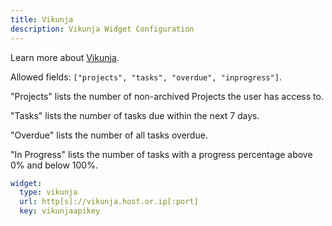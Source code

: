 ```yaml
---
title: Vikunja
description: Vikunja Widget Configuration
---
```


Learn more about [Vikunja](https://vikunja.io).

Allowed fields: `["projects", "tasks", "overdue", "inprogress"]`.

"Projects" lists the number of non-archived Projects the user has access to.

"Tasks" lists the number of tasks due within the next 7 days.

"Overdue" lists the number of all tasks overdue.

"In Progress" lists the number of tasks with a progress percentage above 0% and below 100%.

```yaml
widget:
  type: vikunja
  url: http[s]://vikunja.host.or.ip[:port]
  key: vikunjaapikey
```

